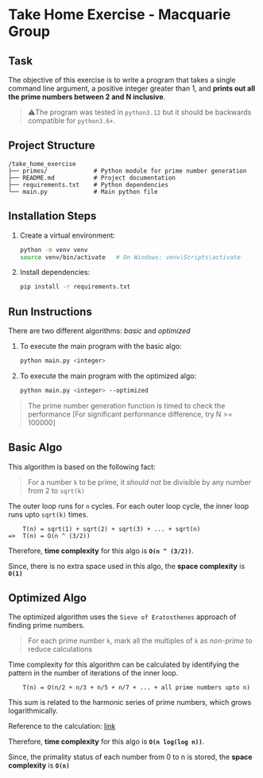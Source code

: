 # Take Home Exercise - Macquarie Group

## Task
The objective of this exercise is to write a program that takes a single command line argument, a positive integer greater than 1, and **prints out all the prime numbers between 2 and N inclusive**.

>⚠️The program was tested in `python3.12` but it should be backwards compatible for `python3.6+`.

## Project Structure

```
/take_home_exercise
├── primes/             # Python module for prime number generation
├── README.md           # Project documentation
├── requirements.txt    # Python dependencies
└── main.py             # Main python file
```

## Installation Steps

1. Create a virtual environment:
    ```bash
    python -m venv venv
    source venv/bin/activate   # On Windows: venv\Scripts\activate
    ```

2. Install dependencies:
    ```bash
    pip install -r requirements.txt
    ```

## Run Instructions

There are two different algorithms: *basic* and *optimized*
1. To execute the main program with the basic algo:
    ```bash
    python main.py <integer>
    ```

2. To execute the main program with the optimized algo:
    ```bash
    python main.py <integer> --optimized
    ```

> The prime number generation function is timed to check the performance [For significant performance difference, try N >= 100000]


## Basic Algo

This algorithm is based on the following fact:
> For a number `k` to be prime, it *should not* be divisible by any number from 2 to `sqrt(k)`

The outer loop runs for `n` cycles. For each outer loop cycle, the inner loop runs upto `sqrt(k)` times.
```
    T(n) = sqrt(1) + sqrt(2) + sqrt(3) + ... + sqrt(n)
=>  T(n) = O(n ^ (3/2))   
```

Therefore, **time complexity** for this algo is **`O(n ^ (3/2))`**.

Since, there is no extra space used in this algo, the **space complexity** is **`O(1)`**


## Optimized Algo

The optimized algorithm uses the `Sieve of Eratosthenes` approach of finding prime numbers.
> For each prime number `k`, mark all the multiples of `k` as *non-prime* to reduce calculations

Time complexity for this algorithm can be calculated by identifying the pattern in the number of iterations of the inner loop.
```
    T(n) = O(n/2 + n/3 + n/5 + n/7 + ... + all prime numbers upto n)
```

This sum is related to the harmonic series of prime numbers, which grows logarithmically.

Reference to the calculation: [link](https://en.wikipedia.org/wiki/Divergence_of_the_sum_of_the_reciprocals_of_the_primes)

Therefore, **time complexity** for this algo is **`O(n log(log n))`**.

Since, the primality status of each number from 0 to n is stored, the **space complexity** is **`O(n)`**

